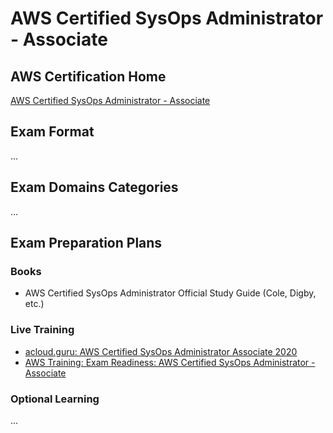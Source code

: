 # AWS Certified SysOps Administrator - Associate

## AWS Certification Home
[AWS Certified SysOps Administrator - Associate](https://aws.amazon.com/certification/certified-sysops-admin-associate/)

## Exam Format
...

## Exam Domains Categories
...

## Exam Preparation Plans

### Books
- AWS Certified SysOps Administrator Official Study Guide (Cole, Digby, etc.)

### Live Training
- [acloud.guru: AWS Certified SysOps Administrator Associate 2020](https://acloud.guru/learn/aws-certified-sysops-administrator-associate?_ga=2.211328726.2113966801.1601496229-472653352.1600688128)
- [AWS Training: Exam Readiness: AWS Certified SysOps Administrator - Associate](https://www.aws.training/Details/Video?id=27486)

### Optional Learning
...
